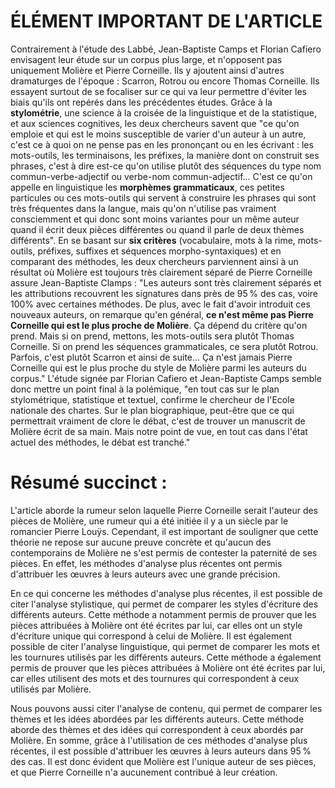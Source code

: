 # ÉLÉMENT IMPORTANT DE L'ARTICLE

Contrairement à l'étude des Labbé, Jean-Baptiste Camps et Florian Cafiero envisagent leur étude sur un corpus plus large, et n'opposent pas uniquement Molière et Pierre Corneille. Ils y ajoutent ainsi d'autres dramaturges de l'époque : Scarron, Rotrou ou encore Thomas Corneille. Ils essayent  surtout de se focaliser sur ce qui va leur permettre d'éviter les biais qu'ils ont repérés dans les précédentes études. Grâce à la **stylométrie**, une science à la croisée de la linguistique et de la statistique, et aux sciences cognitives, les deux chercheurs savent que "ce qu'on emploie et qui est le moins susceptible de varier d'un auteur à un autre, c'est ce à quoi on ne pense pas en les prononçant ou en les écrivant : les mots-outils, les terminaisons, les préfixes, la manière dont on construit ses phrases, c'est à dire est-ce qu'on utilise plutôt des séquences du type nom commun-verbe-adjectif ou verbe-nom commun-adjectif... C'est ce qu'on appelle en linguistique les **morphèmes grammaticaux**, ces petites particules ou ces mots-outils qui servent à construire les phrases qui sont très fréquentes dans la langue, mais qu'on n'utilise pas vraiment consciemment et qui donc sont moins variantes pour un même auteur quand il écrit deux pièces différentes ou quand il parle de deux thèmes différents".
En se basant sur **six critères** (vocabulaire, mots à la rime, mots-outils, préfixes, suffixes et séquences morpho-syntaxiques) et en comparant des méthodes, les deux chercheurs parviennent ainsi à un résultat où Molière est toujours très clairement séparé de Pierre Corneille assure Jean-Baptiste Clamps : "Les auteurs sont très clairement séparés et les attributions recouvrent les signatures dans près de 95 % des cas, voire 100% avec certaines méthodes. De plus, avec le fait d'avoir introduit ces nouveaux auteurs, on remarque qu'en général, **ce n'est même pas Pierre Corneille qui est le plus proche de Molière**. Ça dépend du critère qu'on prend. Mais si on prend, mettons, les mots-outils sera plutôt Thomas Corneille. Si on prend les séquences grammaticales, ce sera plutôt Rotrou. Parfois, c'est plutôt Scarron et ainsi de suite... Ça n'est jamais Pierre Corneille qui est le plus proche du style de Molière parmi les auteurs du corpus."
L'étude signée par Florian Cafiero et Jean-Baptiste Camps semble donc mettre un point final à la polémique, "en tout cas sur le plan stylométrique, statistique et textuel, confirme le chercheur de l'Ecole nationale des chartes. Sur le plan biographique, peut-être que ce qui permettrait vraiment de clore le débat, c'est de trouver un manuscrit de Molière écrit de sa main. Mais notre point de vue, en tout cas dans l'état actuel des méthodes, le débat est tranché."

# Résumé succinct :

L'article aborde la rumeur selon laquelle Pierre Corneille serait l'auteur des pièces de Molière, une rumeur qui a été initiée il y a un siècle par le romancier Pierre Louÿs. Cependant, il est important de souligner que cette théorie ne repose sur aucune preuve concrète et qu'aucun des contemporains de Molière ne s'est permis de contester la paternité de ses pièces. En effet, les méthodes d'analyse plus récentes ont permis d'attribuer les œuvres à leurs auteurs avec une grande précision.

En ce qui concerne les méthodes d'analyse plus récentes, il est possible de citer l'analyse stylistique, qui permet de comparer les styles d'écriture des différents auteurs. Cette méthode a notamment permis de prouver que les pièces attribuées à Molière ont été écrites par lui, car elles ont un style d'écriture unique qui correspond à celui de Molière. Il est également possible de citer l'analyse linguistique, qui permet de comparer les mots et les tournures utilisés par les différents auteurs. Cette méthode a également permis de prouver que les pièces attribuées à Molière ont été écrites par lui, car elles utilisent des mots et des tournures qui correspondent à ceux utilisés par Molière.

Nous pouvons aussi citer l'analyse de contenu, qui permet de comparer les thèmes et les idées abordées par les différents auteurs. Cette méthode aborde des thèmes et des idées qui correspondent à ceux abordés par Molière. En somme, grâce à l'utilisation de ces méthodes d'analyse plus récentes, il est possible d'attribuer les œuvres à leurs auteurs dans 95 % des cas. Il est donc évident que Molière est l'unique auteur de ses pièces, et que Pierre Corneille n'a aucunement contribué à leur création.